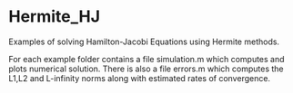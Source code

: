 # Hermite_HJ
Examples of solving Hamilton-Jacobi Equations using Hermite methods.

For each example folder contains a file simulation.m which computes and plots numerical solution. There is also a file errors.m which computes the L1,L2 and L-infinity norms along 
with estimated rates of convergence.
